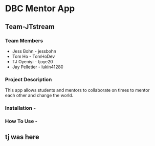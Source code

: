 # DBC Mentor App

## Team-JTstream

### Team Members

- Jess Bohn - jessbohn
- Tom Ho - TomHoDev
- TJ Oyeniyi - tjoye20
- Jay Pelletier - lukin41280

### Project Description

This app allows students and mentors to collaborate on times to mentor each other and change the world.  

### Installation -

### How To Use -

## tj was here
